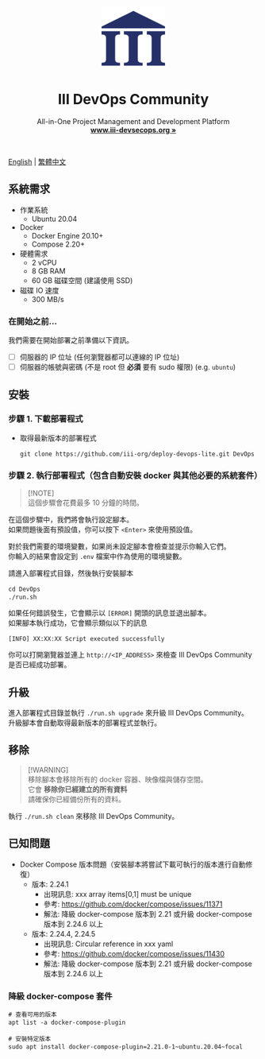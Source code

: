 <p align="center">
  <p align="center">
   <img width="128px" src="icons/iii_logo.png" />
  </p>
	<h1 align="center"><b>III DevOps Community</b></h1>
	<p align="center">
		All-in-One Project Management and Development Platform
    <br />
    <a href="https://www.iii-devsecops.org"><strong>www.iii-devsecops.org »</strong></a>
  </p>
</p>

<br/>

[English](../README.md) | [繁體中文](README.zh_TW.md)

## 系統需求

- 作業系統
    - Ubuntu 20.04
- Docker
    - Docker Engine 20.10+
    - Compose 2.20+
- 硬體需求
    - 2 vCPU
    - 8 GB RAM
    - 60 GB 磁碟空間 (建議使用 SSD)
- 磁碟 IO 速度
    - 300 MB/s

### 在開始之前...

我們需要在開始部署之前準備以下資訊。

- [ ] 伺服器的 IP 位址 (任何瀏覽器都可以連線的 IP 位址)
- [ ] 伺服器的帳號與密碼 (不是 root 但 **必須** 要有 sudo 權限) (e.g. `ubuntu`)

## 安裝

### 步驟 1. 下載部署程式

- 取得最新版本的部署程式

    ```shell
    git clone https://github.com/iii-org/deploy-devops-lite.git DevOps
    ```

### 步驟 2. 執行部署程式（包含自動安裝 docker 與其他必要的系統套件）

> [!NOTE]\
> 這個步驟會花費最多 10 分鐘的時間。

在這個步驟中，我們將會執行設定腳本。  
如果問題後面有預設值，你可以按下 `<Enter>` 來使用預設值。

對於我們需要的環境變數，如果尚未設定腳本會檢查並提示你輸入它們。  
你輸入的結果會設定到 `.env` 檔案中作為使用的環境變數。

請進入部署程式目錄，然後執行安裝腳本

```shell
cd DevOps
./run.sh
```

如果任何錯誤發生，它會顯示以 `[ERROR]` 開頭的訊息並退出腳本。  
如果腳本執行成功，它會顯示類似以下的訊息

```
[INFO] XX:XX:XX Script executed successfully
```

你可以打開瀏覽器並連上 `http://<IP_ADDRESS>` 來檢查 III DevOps Community 是否已經成功部署。

## 升級

進入部署程式目錄並執行 `./run.sh upgrade` 來升級 III DevOps Community。  
升級腳本會自動取得最新版本的部署程式並執行。

## 移除

> [!WARNING]\
> 移除腳本會移除所有的 docker 容器、映像檔與儲存空間。  
> 它會 **移除你已經建立的所有資料**  
> 請確保你已經備份所有的資料。

執行 `./run.sh clean` 來移除 III DevOps Community。

## 已知問題

- Docker Compose 版本問題（安裝腳本將嘗試下載可執行的版本進行自動修復）
    - 版本: 2.24.1
        - 出現訊息: xxx array items[0,1] must be unique
        - 參考: https://github.com/docker/compose/issues/11371
        - 解法: 降級 docker-compose 版本到 2.21 或升級 docker-compose 版本到 2.24.6 以上
    - 版本: 2.24.4, 2.24.5
        - 出現訊息: Circular reference in xxx yaml
        - 參考: https://github.com/docker/compose/issues/11430
        - 解法: 降級 docker-compose 版本到 2.21 或升級 docker-compose 版本到 2.24.6 以上

### 降級 docker-compose 套件

```shell
# 查看可用的版本
apt list -a docker-compose-plugin

# 安裝特定版本
sudo apt install docker-compose-plugin=2.21.0-1~ubuntu.20.04~focal
```